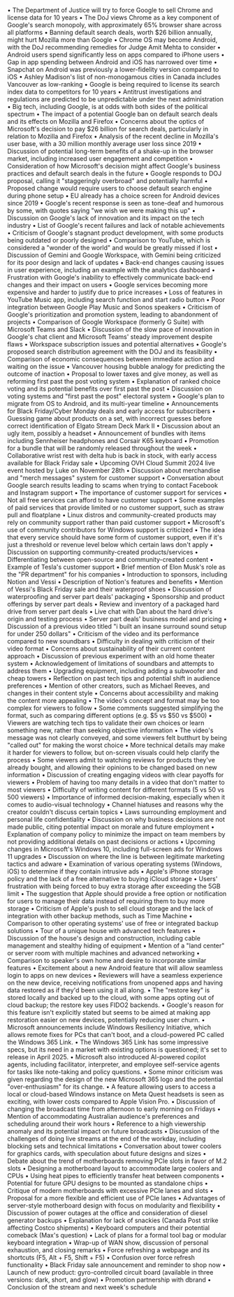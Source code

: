 • The Department of Justice will try to force Google to sell Chrome and license data for 10 years
• The DoJ views Chrome as a key component of Google's search monopoly, with approximately 65% browser share across all platforms
• Banning default search deals, worth $26 billion annually, might hurt Mozilla more than Google
• Chrome OS may become Android, with the DoJ recommending remedies for Judge Amit Mehta to consider
• Android users spend significantly less on apps compared to iPhone users
• Gap in app spending between Android and iOS has narrowed over time
• Snapchat on Android was previously a lower-fidelity version compared to iOS
• Ashley Madison's list of non-monogamous cities in Canada includes Vancouver as low-ranking
• Google is being required to license its search index data to competitors for 10 years
• Antitrust investigations and regulations are predicted to be unpredictable under the next administration
• Big tech, including Google, is at odds with both sides of the political spectrum
• The impact of a potential Google ban on default search deals and its effects on Mozilla and Firefox
• Concerns about the optics of Microsoft's decision to pay $26 billion for search deals, particularly in relation to Mozilla and Firefox
• Analysis of the recent decline in Mozilla's user base, with a 30 million monthly average user loss since 2019
• Discussion of potential long-term benefits of a shake-up in the browser market, including increased user engagement and competition
• Consideration of how Microsoft's decision might affect Google's business practices and default search deals in the future
• Google responds to DOJ proposal, calling it "staggeringly overbroad" and potentially harmful
• Proposed change would require users to choose default search engine during phone setup
• EU already has a choice screen for Android devices since 2019
• Google's recent response is seen as tone-deaf and humorous by some, with quotes saying "we wish we were making this up"
• Discussion on Google's lack of innovation and its impact on the tech industry
• List of Google's recent failures and lack of notable achievements
• Criticism of Google's stagnant product development, with some products being outdated or poorly designed
• Comparison to YouTube, which is considered a "wonder of the world" and would be greatly missed if lost
• Discussion of Gemini and Google Workspace, with Gemini being criticized for its poor design and lack of updates
• Back-end changes causing issues in user experience, including an example with the analytics dashboard
• Frustration with Google's inability to effectively communicate back-end changes and their impact on users
• Google services becoming more expensive and harder to justify due to price increases
• Loss of features in YouTube Music app, including search function and start radio button
• Poor integration between Google Play Music and Sonos speakers
• Criticism of Google's prioritization and promotion system, leading to abandonment of projects
• Comparison of Google Workspace (formerly G Suite) with Microsoft Teams and Slack
• Discussion of the slow pace of innovation in Google's chat client and Microsoft Teams' steady improvement despite flaws
• Workspace subscription issues and potential alternatives
• Google's proposed search distribution agreement with the DOJ and its feasibility
• Comparison of economic consequences between immediate action and waiting on the issue
• Vancouver housing bubble analogy for predicting the outcome of inaction
• Proposal to lower taxes and give money, as well as reforming first past the post voting system
• Explanation of ranked choice voting and its potential benefits over first past the post
• Discussion on voting systems and "first past the post" electoral system
• Google's plan to migrate from OS to Android, and its multi-year timeline
• Announcements for Black Friday/Cyber Monday deals and early access for subscribers
• Guessing game about products on a set, with incorrect guesses before correct identification of Elgato Stream Deck Mark II
• Discussion about an ugly item, possibly a headset
• Announcement of bundles with items including Sennheiser headphones and Corsair K65 keyboard
• Promotion for a bundle that will be randomly released throughout the week
• Collaborative wrist rest with delta hub is back in stock, with early access available for Black Friday sale
• Upcoming OVH Cloud Summit 2024 live event hosted by Luke on November 28th
• Discussion about merchandise and "merch messages" system for customer support
• Conversation about Google search results leading to scams when trying to contact Facebook and Instagram support
• The importance of customer support for services
• Not all free services can afford to have customer support
• Some examples of paid services that provide limited or no customer support, such as straw pull and floatplane
• Linux distros and community-created products may rely on community support rather than paid customer support
• Microsoft's use of community contributors for Windows support is criticized
• The idea that every service should have some form of customer support, even if it's just a threshold or revenue level below which certain laws don't apply
• Discussion on supporting community-created products/services
• Differentiating between open-source and community-created content
• Example of Tesla's customer support
• Brief mention of Elon Musk's role as the "PR department" for his companies
• Introduction to sponsors, including Notion and Vessi
• Description of Notion's features and benefits
• Mention of Vessi's Black Friday sale and their waterproof shoes
• Discussion of waterproofing and server part deals' packaging
• Sponsorship and product offerings by server part deals
• Review and inventory of a packaged hard drive from server part deals
• Live chat with Dan about the hard drive's origin and testing process
• Server part deals' business model and pricing
• Discussion of a previous video titled "i built an insane surround sound setup for under 250 dollars"
• Criticism of the video and its performance compared to new soundbars
• Difficulty in dealing with criticism of their video format
• Concerns about sustainability of their current content approach
• Discussion of previous experiment with an old home theater system
• Acknowledgement of limitations of soundbars and attempts to address them
• Upgrading equipment, including adding a subwoofer and cheap towers
• Reflection on past tech tips and potential shift in audience preferences
• Mention of other creators, such as Michael Reeves, and changes in their content style
• Concerns about accessibility and making the content more appealing
• The video's concept and format may be too complex for viewers to follow
• Some comments suggested simplifying the format, such as comparing different options (e.g. $5 vs $50 vs $500)
• Viewers are watching tech tips to validate their own choices or learn something new, rather than seeking objective information
• The video's message was not clearly conveyed, and some viewers felt butthurt by being "called out" for making the worst choice
• More technical details may make it harder for viewers to follow, but on-screen visuals could help clarify the process
• Some viewers admit to watching reviews for products they've already bought, and allowing their opinions to be changed based on new information
• Discussion of creating engaging videos with clear payoffs for viewers
• Problem of having too many details in a video that don't matter to most viewers
• Difficulty of writing content for different formats (5 vs 50 vs 500 viewers)
• Importance of informed decision-making, especially when it comes to audio-visual technology
• Channel hiatuses and reasons why the creator couldn't discuss certain topics
• Laws surrounding employment and personal life confidentiality
• Discussion on why business decisions are not made public, citing potential impact on morale and future employment
• Explanation of company policy to minimize the impact on team members by not providing additional details on past decisions or actions
• Upcoming changes in Microsoft's Windows 10, including full-screen ads for Windows 11 upgrades
• Discussion on where the line is between legitimate marketing tactics and adware
• Examination of various operating systems (Windows, iOS) to determine if they contain intrusive ads
• Apple's iPhone storage policy and the lack of a free alternative to buying iCloud storage
• Users' frustration with being forced to buy extra storage after exceeding the 5GB limit
• The suggestion that Apple should provide a free option or notification for users to manage their data instead of requiring them to buy more storage
• Criticism of Apple's push to sell cloud storage and the lack of integration with other backup methods, such as Time Machine
• Comparison to other operating systems' use of free or integrated backup solutions
• Tour of a unique house with advanced tech features
• Discussion of the house's design and construction, including cable management and stealthy hiding of equipment
• Mention of a "land center" or server room with multiple machines and advanced networking
• Comparison to speaker's own home and desire to incorporate similar features
• Excitement about a new Android feature that will allow seamless login to apps on new devices
• Reviewers will have a seamless experience on the new device, receiving notifications from unopened apps and having data restored as if they'd been using it all along.
• The "restore key" is stored locally and backed up to the cloud, with some apps opting out of cloud backup; the restore key uses FIDO2 backends.
• Google's reason for this feature isn't explicitly stated but seems to be aimed at making app restoration easier on new devices, potentially reducing user churn.
• Microsoft announcements include Windows Resiliency Initiative, which allows remote fixes for PCs that can't boot, and a cloud-powered PC called the Windows 365 Link.
• The Windows 365 Link has some impressive specs, but its need in a market with existing options is questioned; it's set to release in April 2025.
• Microsoft also introduced AI-powered copilot agents, including facilitator, interpreter, and employee self-service agents for tasks like note-taking and policy questions.
• Some minor criticism was given regarding the design of the new Microsoft 365 logo and the potential "over-enthusiasm" for its change.
• A feature allowing users to access a local or cloud-based Windows instance on Meta Quest headsets is seen as exciting, with lower costs compared to Apple Vision Pro.
• Discussion of changing the broadcast time from afternoon to early morning on Fridays
• Mention of accommodating Australian audience's preferences and scheduling around their work hours
• Reference to a high viewership anomaly and its potential impact on future broadcasts
• Discussion of the challenges of doing live streams at the end of the workday, including blocking sets and technical limitations
• Conversation about tower coolers for graphics cards, with speculation about future designs and sizes
• Debate about the trend of motherboards removing PCIe slots in favor of M.2 slots
• Designing a motherboard layout to accommodate large coolers and CPUs
• Using heat pipes to efficiently transfer heat between components
• Potential for future GPU designs to be mounted as standalone chips
• Critique of modern motherboards with excessive PCIe lanes and slots
• Proposal for a more flexible and efficient use of PCIe lanes
• Advantages of server-style motherboard design with focus on modularity and flexibility
• Discussion of power outages at the office and consideration of diesel generator backups
• Explanation for lack of snackies (Canada Post strike affecting Costco shipments)
• Keyboard computers and their potential comeback (Max's question)
• Lack of plans for a formal tool bag or modular keyboard integration
• Wrap-up of WAN show, discussion of personal exhaustion, and closing remarks
• Force refreshing a webpage and its shortcuts (F5, Alt + F5, Shift + F5)
• Confusion over force refresh functionality
• Black Friday sale announcement and reminder to shop now
• Launch of new product: gyro-controlled circuit board (available in three versions: dark, short, and glow)
• Promotion partnership with dbrand
• Conclusion of the stream and next week's schedule